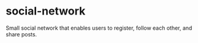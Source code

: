 # social-network
Small social network that enables users to register, follow each other, and share posts.
